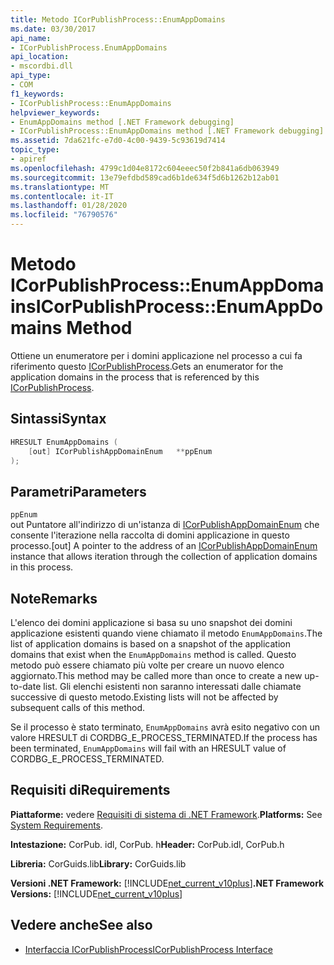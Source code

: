 ```yaml
---
title: Metodo ICorPublishProcess::EnumAppDomains
ms.date: 03/30/2017
api_name:
- ICorPublishProcess.EnumAppDomains
api_location:
- mscordbi.dll
api_type:
- COM
f1_keywords:
- ICorPublishProcess::EnumAppDomains
helpviewer_keywords:
- EnumAppDomains method [.NET Framework debugging]
- ICorPublishProcess::EnumAppDomains method [.NET Framework debugging]
ms.assetid: 7da621fc-e7d0-4c00-9439-5c93619d7414
topic_type:
- apiref
ms.openlocfilehash: 4799c1d04e8172c604eeec50f2b841a6db063949
ms.sourcegitcommit: 13e79efdbd589cad6b1de634f5d6b1262b12ab01
ms.translationtype: MT
ms.contentlocale: it-IT
ms.lasthandoff: 01/28/2020
ms.locfileid: "76790576"
---
```

# <a name="icorpublishprocessenumappdomains-method"></a><span data-ttu-id="3d958-102">Metodo ICorPublishProcess::EnumAppDomains</span><span class="sxs-lookup"><span data-stu-id="3d958-102">ICorPublishProcess::EnumAppDomains Method</span></span>
<span data-ttu-id="3d958-103">Ottiene un enumeratore per i domini applicazione nel processo a cui fa riferimento questo [ICorPublishProcess](icorpublishprocess-interface.md).</span><span class="sxs-lookup"><span data-stu-id="3d958-103">Gets an enumerator for the application domains in the process that is referenced by this [ICorPublishProcess](icorpublishprocess-interface.md).</span></span>  
  
## <a name="syntax"></a><span data-ttu-id="3d958-104">Sintassi</span><span class="sxs-lookup"><span data-stu-id="3d958-104">Syntax</span></span>  
  
```cpp  
HRESULT EnumAppDomains (  
    [out] ICorPublishAppDomainEnum   **ppEnum  
);  
```  
  
## <a name="parameters"></a><span data-ttu-id="3d958-105">Parametri</span><span class="sxs-lookup"><span data-stu-id="3d958-105">Parameters</span></span>  
 `ppEnum`  
 <span data-ttu-id="3d958-106">out Puntatore all'indirizzo di un'istanza di [ICorPublishAppDomainEnum](icorpublishappdomainenum-interface.md) che consente l'iterazione nella raccolta di domini applicazione in questo processo.</span><span class="sxs-lookup"><span data-stu-id="3d958-106">[out] A pointer to the address of an [ICorPublishAppDomainEnum](icorpublishappdomainenum-interface.md) instance that allows iteration through the collection of application domains in this process.</span></span>  
  
## <a name="remarks"></a><span data-ttu-id="3d958-107">Note</span><span class="sxs-lookup"><span data-stu-id="3d958-107">Remarks</span></span>  
 <span data-ttu-id="3d958-108">L'elenco dei domini applicazione si basa su uno snapshot dei domini applicazione esistenti quando viene chiamato il metodo `EnumAppDomains`.</span><span class="sxs-lookup"><span data-stu-id="3d958-108">The list of application domains is based on a snapshot of the application domains that exist when the `EnumAppDomains` method is called.</span></span> <span data-ttu-id="3d958-109">Questo metodo può essere chiamato più volte per creare un nuovo elenco aggiornato.</span><span class="sxs-lookup"><span data-stu-id="3d958-109">This method may be called more than once to create a new up-to-date list.</span></span> <span data-ttu-id="3d958-110">Gli elenchi esistenti non saranno interessati dalle chiamate successive di questo metodo.</span><span class="sxs-lookup"><span data-stu-id="3d958-110">Existing lists will not be affected by subsequent calls of this method.</span></span>  
  
 <span data-ttu-id="3d958-111">Se il processo è stato terminato, `EnumAppDomains` avrà esito negativo con un valore HRESULT di CORDBG_E_PROCESS_TERMINATED.</span><span class="sxs-lookup"><span data-stu-id="3d958-111">If the process has been terminated, `EnumAppDomains` will fail with an HRESULT value of CORDBG_E_PROCESS_TERMINATED.</span></span>  
  
## <a name="requirements"></a><span data-ttu-id="3d958-112">Requisiti di</span><span class="sxs-lookup"><span data-stu-id="3d958-112">Requirements</span></span>  
 <span data-ttu-id="3d958-113">**Piattaforme:** vedere [Requisiti di sistema di .NET Framework](../../../../docs/framework/get-started/system-requirements.md).</span><span class="sxs-lookup"><span data-stu-id="3d958-113">**Platforms:** See [System Requirements](../../../../docs/framework/get-started/system-requirements.md).</span></span>  
  
 <span data-ttu-id="3d958-114">**Intestazione:** CorPub. idl, CorPub. h</span><span class="sxs-lookup"><span data-stu-id="3d958-114">**Header:** CorPub.idl, CorPub.h</span></span>  
  
 <span data-ttu-id="3d958-115">**Libreria:** CorGuids.lib</span><span class="sxs-lookup"><span data-stu-id="3d958-115">**Library:** CorGuids.lib</span></span>  
  
 <span data-ttu-id="3d958-116">**Versioni .NET Framework:** [!INCLUDE[net_current_v10plus](../../../../includes/net-current-v10plus-md.md)]</span><span class="sxs-lookup"><span data-stu-id="3d958-116">**.NET Framework Versions:** [!INCLUDE[net_current_v10plus](../../../../includes/net-current-v10plus-md.md)]</span></span>  
  
## <a name="see-also"></a><span data-ttu-id="3d958-117">Vedere anche</span><span class="sxs-lookup"><span data-stu-id="3d958-117">See also</span></span>

- [<span data-ttu-id="3d958-118">Interfaccia ICorPublishProcess</span><span class="sxs-lookup"><span data-stu-id="3d958-118">ICorPublishProcess Interface</span></span>](icorpublishprocess-interface.md)
